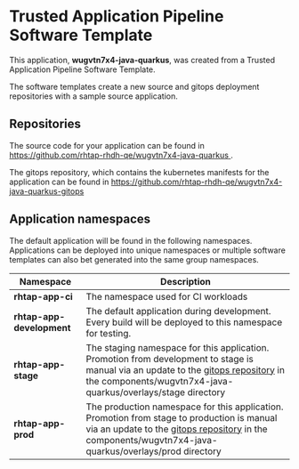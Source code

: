 # Trusted Application Pipeline Software Template

This application, **wugvtn7x4-java-quarkus**, was created from a Trusted Application Pipeline Software Template.

The software templates create a new source and gitops deployment repositories with a sample source application. 

## Repositories

The source code for your application can be found in [https://github.com/rhtap-rhdh-qe/wugvtn7x4-java-quarkus ](https://github.com/rhtap-rhdh-qe/wugvtn7x4-java-quarkus ).
 
The gitops repository, which contains the kubernetes manifests for the application can be found in 
[https://github.com/rhtap-rhdh-qe/wugvtn7x4-java-quarkus-gitops ](https://github.com/rhtap-rhdh-qe/wugvtn7x4-java-quarkus-gitops ) 

## Application namespaces 

The default application will be found in the following namespaces. Applications can be deployed into unique namespaces or multiple software templates can also bet generated into the same group namespaces.  

|  Namespace   |  Description   |  
| -------- | -------- |
| **rhtap-app-ci** | The namespace used for CI workloads |
| **rhtap-app-development** | The default application during development. Every build will be deployed to this namespace for testing. |
| **rhtap-app-stage** | The staging namespace for this application. Promotion from development to stage is manual via an update to the [gitops repository](https://github.com/rhtap-rhdh-qe/wugvtn7x4-java-quarkus-gitops ) in the components/wugvtn7x4-java-quarkus/overlays/stage directory |
| **rhtap-app-prod** | The production namespace for this application. Promotion from stage to production is manual via an update to the [gitops repository](https://github.com/rhtap-rhdh-qe/wugvtn7x4-java-quarkus-gitops ) in the components/wugvtn7x4-java-quarkus/overlays/prod directory |
